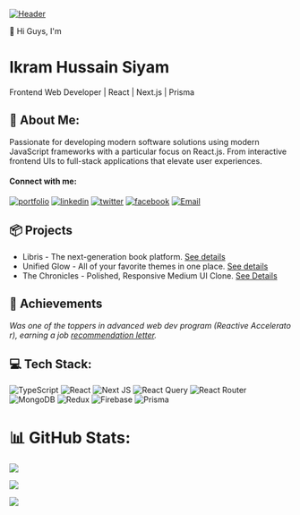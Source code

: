 [![Header](https://media.licdn.com/dms/image/v2/D5616AQELC6MFvkAjbg/profile-displaybackgroundimage-shrink_350_1400/B56ZbYcfynGgAY-/0/1747388072255?e=1756944000&v=beta&t=PcsPJLTJ_jQCf3Od9pdgf2Ofntd7UPOxhrXi82babAg "Visit My Portfolio")](https://ikramhussainsiyam.vercel.app)

👋 Hi Guys, I'm

# Ikram Hussain Siyam

Frontend Web Developer | React | Next.js | Prisma

## 🧑 About Me:

Passionate for developing modern software solutions using modern JavaScript frameworks with a particular focus on React.js. From interactive frontend UIs to full-stack applications that elevate user experiences.

#### Connect with me:

[![portfolio](https://img.shields.io/badge/my_portfolio-35530e?style=for-the-badge&logo=ko-fi&logoColor=white)](https://ikramhussainsiyam.vercel.app) [![linkedin](https://img.shields.io/badge/linkedin-3982CE?style=for-the-badge&logo=linkedin&logoColor=white)](https://www.linkedin.com/in/ikramhussainsiyam) [![twitter](https://img.shields.io/badge/twitter-000000?style=for-the-badge&logo=x&logoColor=white)](https://x.com/IkramHussain30) [![facebook](https://img.shields.io/badge/facebook-0A66C2?style=for-the-badge&logo=facebook&logoColor=white)](https://www.facebook.com/IkramHussainSiyam) [![Email](https://img.shields.io/badge/Email-D14836?style=for-the-badge&logo=gmail&logoColor=white)](mailto:ikramhussainsiyam@gmail.com)

## 📦 Projects

- Libris - The next-generation book platform. [See details](https://github.com/IkramHussainSiyam/libris)
- Unified Glow - All of your favorite themes in one place. [See details](https://github.com/IkramHussainSiyam/unified-glow-vscode-theme)
- The Chronicles - Polished, Responsive Medium UI Clone. [See Details](https://github.com/IkramHussainSiyam/the-chronicles)

## 🎉 Achievements

_Was one of the toppers in advanced web dev program (Reactive Accelerator), earning a job [recommendation letter](https://learnwithsumit.com/certificates/verify/LWSCTXN-2XTNQOXQ#:~:text=%F0%9F%9A%80%20%C2%A0%20Performance%20Certificates)._

## 💻 Tech Stack:

![TypeScript](https://img.shields.io/badge/typescript-%23007ACC.svg?style=for-the-badge&logo=typescript&logoColor=white) ![React](https://img.shields.io/badge/react-%2320232a.svg?style=for-the-badge&logo=react&logoColor=%2361DAFB) ![Next JS](https://img.shields.io/badge/Next-black?style=for-the-badge&logo=next.js&logoColor=white) ![React Query](https://img.shields.io/badge/-React%20Query-FF4154?style=for-the-badge&logo=react%20query&logoColor=white) ![React Router](https://img.shields.io/badge/React_Router-CA4245?style=for-the-badge&logo=react-router&logoColor=white) ![MongoDB](https://img.shields.io/badge/MongoDB-%234ea94b.svg?style=for-the-badge&logo=mongodb&logoColor=white) ![Redux](https://img.shields.io/badge/redux-%23593d88.svg?style=for-the-badge&logo=redux&logoColor=white) ![Firebase](https://img.shields.io/badge/firebase-a08021?style=for-the-badge&logo=firebase&logoColor=ffcd34) ![Prisma](https://img.shields.io/badge/Prisma-3982CE?style=for-the-badge&logo=Prisma&logoColor=white)

# 📊 GitHub Stats:

![](https://github-readme-stats.vercel.app/api?username=IkramHussainSiyam&theme=transparent&hide_border=false&include_all_commits=false&count_private=false)

![](https://nirzak-streak-stats.vercel.app/?user=IkramHussainSiyam&theme=transparent&hide_border=false)

![](https://github-readme-stats.vercel.app/api/top-langs/?username=IkramHussainSiyam&theme=transparent&hide_border=false&include_all_commits=false&count_private=false&layout=compact)
